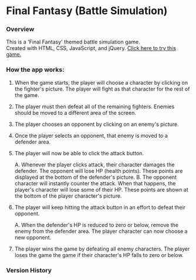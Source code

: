 # Final Fantasy (Battle Simulation)

### Overview

This is a 'Final Fantasy' themed battle simulation game.  
Created with HTML, CSS, JavaScript, and jQuery.  [Click here to try this game.](https://aka-joe.github.io/unit-4-game/)

### How the app works:

1. When the game starts, the player will choose a character by clicking on the fighter's picture. The player will fight as that character for the rest of the game.

2. The player must then defeat all of the remaining fighters. Enemies should be moved to a different area of the screen.

3. The player chooses an opponent by clicking on an enemy's picture.

4. Once the player selects an opponent, that enemy is moved to a defender area.

5. The player will now be able to click the attack button.

   A. Whenever the player clicks attack, their character damages the defender. The opponent will lose HP (health points). These points are displayed at the bottom of the defender's picture.
   B. The opponent character will instantly counter the attack. When that happens, the player's character will lose some of their HP. These points are shown at the bottom of the player character's picture.

6. The player will keep hitting the attack button in an effort to defeat their opponent.

   A. When the defender's HP is reduced to zero or below, remove the enemy from the defender area. The player character can now choose a new opponent.

7. The player wins the game by defeating all enemy characters. The player loses the game the game if their character's HP falls to zero or below.

### Version History

